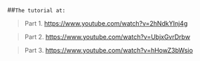 ##`The tutorial at:`
> Part 1. https://www.youtube.com/watch?v=2hNdkYInj4g

> Part 2. https://www.youtube.com/watch?v=UbjxGvrDrbw

> Part 3. https://www.youtube.com/watch?v=hHowZ3bWsio